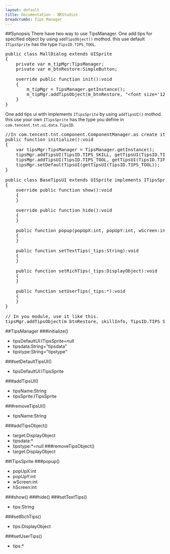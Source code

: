 ```yaml
---
layout: default
title: Documentation - NKStudios
breadcrumbs: Tips Manager
---
```

##Synopsis
There have two way to use TipsManager. One add tips for specified object by using `addTipsObject()` mothod. this use default `ITipsSprite` has the type `TipsID.TIPS_TOOL`.
<pre class="actionscript">
public class MallDialog extends UISprite
{
	private var m_tipMgr:TipsManager;
	private var m_btnRestore:SimpleButton;<br>
	override public function init():void
	{
		m_tipMgr = TipsManager.getInstance();
		m_tipMgr.addTipsObject(m_btnRestore, "&lt;font size='12'>Restore Avatar&lt;font>");
	}
}
</pre>

One add tips ui with implements `ITipsSprite` by using `addTipsUI()` mothod. this use your own `ITipsSprite` has the type you define in `com.tencent.tnt.ui.data.TipsID`.

<pre class="actionscript">
//In com.tencent.tnt.component.ComponentManager.as create it.
public function initialize():void
{
	var tipsMgr:TipsManager = TipsManager.getInstance();
	tipsMgr.addTipsUI(TipsID.TIPS_SKILL, getTipsUI(TipsID.TIPS_SKILL));
	tipsMgr.addTipsUI(TipsID.TIPS_TOOL, getTipsUI(TipsID.TIPS_TOOL));
	tipsMgr.setDefaultTipsUI(getTipsUI(TipsID.TIPS_TOOL));
}

public class BaseTipsUI extends UISprite implements ITipsSprite
{
	override public function show():void
	{
	}
	
	override public function hide():void
	{
	}
	
	public function popup(popUpX:int, popUpY:int, wScreen:int, hScreen:int):void
	{
	}
	
	public function setTextTips(_tips:String):void
	{
	}
	
	public function setRichTips(_tips:DisplayObject):void
	{
	}
	
	public function setUserTips(_tips:*):void
	{
	}
}

// In you module, use it like this.
tipsMgr.addTipsObject(m_btnRestore, skillInfo, TipsID.TIPS_SKILL);
</pre>

##TipsManager
###initialize()
* tipsDefaultUI:ITipsSprite=null
* tipsdata:String="tipsdata"
* tipstype:String="tipstype"

###setDefaultTipsUI()
* tipsDefaultUI:ITipsSprite

###addTipsUI()
* tipsName:String
* tipsSprite:ITipsSprite

###removeTipsUI()
* tipsName:String

###addTipsObject()
* target:DisplayObject
* tipsdata:\*
* tipstype:\*=null
###removeTipsObject()
* target:DisplayObject

##ITipsSprite
###popup()
* popUpX:int
* popUpY:int
* wScreen:int
* hScreen:int

###show()
###hide()
###setTextTips()
* tips:String

###setRichTips()
* tips:DisplayObject

###setUserTips()
* tips:\*

